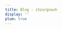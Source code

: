 ```yaml
---
title: Blog - ihzurgnauh
display: ''
plum: true
---
```


<SubNav />

<ListPosts only-date type="post" />
